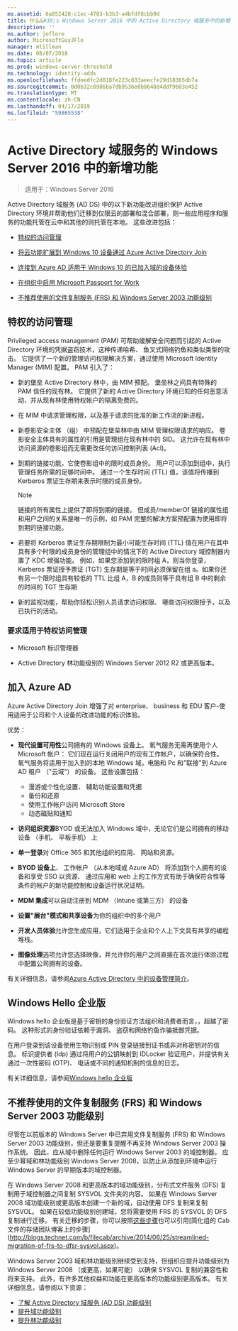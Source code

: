 ```yaml
---
ms.assetid: 6a852428-c1ec-4703-b3b3-a4bfdf8cbb9d
title: 什么&#39;s Windows Server 2016 中的 Active Directory 域服务中的新增功能
description: ''
ms.author: joflore
author: MicrosoftGuyJFlo
manager: mtillman
ms.date: 08/07/2018
ms.topic: article
ms.prod: windows-server-threshold
ms.technology: identity-adds
ms.openlocfilehash: ffdeedfc2d818fe223c033aeecfe29d18365db7a
ms.sourcegitcommit: 0d0b32c8986ba7db9536e0b8648d4ddf9b03e452
ms.translationtype: MT
ms.contentlocale: zh-CN
ms.lasthandoff: 04/17/2019
ms.locfileid: "59865538"
---
```

# <a name="whats-new-in-active-directory-domain-services-for-windows-server-2016"></a>Active Directory 域服务的 Windows Server 2016 中的新增功能

>适用于：Windows Server 2016

Active Directory 域服务 (AD DS) 中的以下新功能改进组织保护 Active Directory 环境并帮助他们迁移到仅限云的部署和混合部署，则一些应用程序和服务的功能托管在云中和其他的则托管在本地。 这些改进包括：  
  
- [特权的访问管理](https://docs.microsoft.com/microsoft-identity-manager/pam/privileged-identity-management-for-active-directory-domain-services)  
  
- [将云功能扩展到 Windows 10 设备通过 Azure Active Directory Join](https://azure.microsoft.com/documentation/articles/active-directory-azureadjoin-overview/)
  
- [连接到 Azure AD 适用于 Windows 10 的已加入域的设备体验](https://azure.microsoft.com/documentation/articles/active-directory-azureadjoin-devices-group-policy/)
  
- [在组织中启用 Microsoft Passport for Work](https://azure.microsoft.com/documentation/articles/active-directory-azureadjoin-passport-deployment/)
  
- [不推荐使用的文件复制服务 (FRS) 和 Windows Server 2003 功能级别](ad-ds/active-directory-functional-levels.md)  
  
## <a name="privileged-access-management"></a>特权的访问管理

Privileged access management (PAM) 可帮助缓解安全问题而引起的 Active Directory 环境的凭据盗窃技术，这种传递哈希、 鱼叉式网络钓鱼和类似类型的攻击。 它提供了一个新的管理访问权限解决方案，通过使用 Microsoft Identity Manager (MIM) 配置。 PAM 引入了：  
  
- 新的堡垒 Active Directory 林中，由 MIM 预配。 堡垒林之间具有特殊的 PAM 信任的现有林。 它提供了新的 Active Directory 环境已知的任何恶意活动，并从现有林使用特权帐户的隔离免费的。  
  
- 在 MIM 中请求管理权限，以及基于请求的批准的新工作流的新进程。  
  
- 新卷影安全主体 （组） 中预配在堡垒林中由 MIM 管理权限请求的响应。 卷影安全主体具有的属性的引用是管理组在现有林中的 SID。 这允许在现有林中访问资源的卷影组而无需更改任何访问控制列表 (Acl)。  
  
- 到期的链接功能，它使卷影组中的限时成员身份。 用户可以添加到组中，执行管理任务所需的足够时间中。 通过一个生存时间 (TTL) 值，该值将传播到 Kerberos 票证生存期来表示时限的成员身份。  
  
    > [!NOTE]  
    > 链接的所有属性上提供了即将到期的链接。 但成员/memberOf 链接的属性组和用户之间的关系是唯一的示例，如 PAM 完整的解决方案预配置为使用即将到期的链接功能。  
  
- 若要将 Kerberos 票证生存期限制为最小可能生存时间 (TTL) 值在用户在其中具有多个时限的成员身份的管理组中的情况下的 Active Directory 域控制器内置了 KDC 增强功能。 例如，如果您添加到的限时组 A，则当你登录，Kerberos 票证授予票证 (TGT) 生存期是等于时间必须保留在组 a。如果你还有另一个限时组具有较低的 TTL 比组 A，B 的成员则等于具有组 B 中的剩余的时间的 TGT 生存期  
  
- 新的监视功能，帮助你轻松识别人员请求访问权限、 哪些访问权限授予，以及已执行的活动。  

### <a name="requirements-for-privileged-access-management"></a>要求适用于特权访问管理
  
- Microsoft 标识管理器  
  
- Active Directory 林功能级别的 Windows Server 2012 R2 或更高版本。  
  
## <a name="azure-ad-join"></a>加入 Azure AD

Azure Active Directory Join 增强了对 enterprise、 business 和 EDU 客户-使用适用于公司和个人设备的改进功能的标识体验。  
  
优势：  
  
- **现代设置可用性**公司拥有的 Windows 设备上。 氧气服务无需再使用个人 Microsoft 帐户： 它们现在运行关闭用户的现有工作帐户，以确保符合性。 氧气服务将适用于加入到的本地 Windows 域，电脑和 Pc 和"联接"到 Azure AD 租户 （"云域"） 的设备。 这些设置包括：  

   - 漫游或个性化设置、 辅助功能设置和凭据  
   - 备份和还原  
   - 使用工作帐户访问 Microsoft Store  
   - 动态磁贴和通知  
  
- **访问组织资源**BYOD 或无法加入 Windows 域中，无论它们是公司拥有的移动设备 （手机、 平板手机） 上  
- **单一登录**对 Office 365 和其他组织的应用、 网站和资源。  
- **BYOD 设备上**、 工作帐户 （从本地域或 Azure AD） 将添加到个人拥有的设备和享受 SSO 以资源、 通过应用和 web 上的工作方式有助于确保符合性等条件的帐户的新功能控制和设备运行状况证明。  
- **MDM 集成**可以自动注册到 MDM （Intune 或第三方） 的设备  
- **设置"展台"模式和共享设备**为你的组织中的多个用户  
- **开发人员体验**允许您生成应用，它们适用于企业和个人上下文具有共享的编程堆栈。  
- **图像处理**选项允许您选择映像，并允许你的用户之间直接在首次运行体验过程中配置公司拥有的设备。  
  
有关详细信息，请参阅[Azure Active Directory 中的设备管理简介](https://docs.microsoft.com/azure/active-directory/devices/overview)。  
  
## <a name="windows-hello-for-business"></a>Windows Hello 企业版

Windows hello 企业版是基于密钥的身份验证方法组织和消费者而言，，超越了密码。 这种形式的身份验证依赖于漏洞、 盗窃和网络钓鱼诈骗抵御凭据。  
  
在用户登录到该设备使用生物识别或 PIN 登录链接到证书或非对称密钥对的信息。 标识提供者 (Idp) 通过将用户的公钥映射到 IDLocker 验证用户，并提供有关通过一次性密码 (OTP)、 电话或不同的通知机制的信息的日志。  
  
有关详细信息，请参阅[Windows hello 企业版](https://docs.microsoft.com/windows/security/identity-protection/hello-for-business/hello-identity-verification)  
  
## <a name="deprecation-of-file-replication-service-frs-and-windows-server-2003-functional-levels"></a>不推荐使用的文件复制服务 (FRS) 和 Windows Server 2003 功能级别

尽管在以前版本的 Windows Server 中已弃用文件复制服务 (FRS) 和 Windows Server 2003 功能级别，但还是要重复提醒不再支持 Windows Server 2003 操作系统。 因此，应从域中删除任何运行 Windows Server 2003 的域控制器。 应至少幂域和林功能级别 Windows Server 2008，以防止从添加到环境中运行 Windows Server 的早期版本的域控制器。

在 Windows Server 2008 和更高版本的域功能级别，分布式文件服务 (DFS) 复制用于域控制器之间复制 SYSVOL 文件夹的内容。 如果在 Windows Server 2008 域功能级别或更高版本创建一个新的域，自动使用 DFS 复制来复制 SYSVOL。 如果在较低功能级别创建域，您将需要使用 FRS 的 SYSVOL 的 DFS 复制进行迁移。 有关迁移的步骤，你可以按照[这些步骤](https://docs.microsoft.com/previous-versions/windows/it-pro/windows-server-2008-R2-and-2008/dd640019\(v=ws.10\))也可以引用[简化组的 Cab 文件的存储团队博客上的步骤](http://blogs.technet.com/b/filecab/archive/2014/06/25/streamlined-migration-of-frs-to-dfsr-sysvol.aspx)。  
  
Windows Server 2003 域和林功能级别继续受到支持，但组织应提升功能级别为 Windows Server 2008 （或更高，如果可能） 以确保 SYSVOL 复制的兼容性和将来支持。 此外，有许多其他权益和功能在更高版本的功能级别更高版本。 有关详细信息，请参阅以下资源：  

- [了解 Active Directory 域服务 (AD DS) 功能级别](ad-ds/active-directory-functional-levels.md)  
- [提升域功能级别](https://docs.microsoft.com/previous-versions/windows/it-pro/windows-server-2008-R2-and-2008/cc753104\(v=ws.11\))  
- [提升林功能级别](https://docs.microsoft.com/previous-versions/windows/it-pro/windows-server-2008-R2-and-2008/cc730985\(v=ws.11\))  
